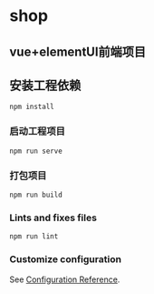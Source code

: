 # shop

## vue+elementUI前端项目

## 安装工程依赖
```
npm install
```

### 启动工程项目
```
npm run serve
```

### 打包项目
```
npm run build
```

### Lints and fixes files
```
npm run lint
```

### Customize configuration
See [Configuration Reference](https://cli.vuejs.org/config/).
